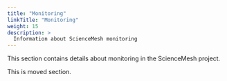```yaml
---
title: "Monitoring"
linkTitle: "Monitoring"
weight: 15
description: >
  Information about ScienceMesh monitoring
---
```


This section contains details about monitoring in the ScienceMesh project.

This is moved section.
